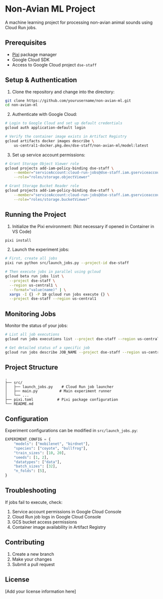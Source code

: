 # Non-Avian ML Project

A machine learning project for processing non-avian animal sounds using Cloud Run jobs.

## Prerequisites

- [Pixi](https://prefix.dev/) package manager
- Google Cloud SDK
- Access to Google Cloud project `dse-staff`

## Setup & Authentication

1. Clone the repository and change into the directory:
```bash
git clone https://github.com/yourusername/non-avian-ml.git
cd non-avian-ml
```

2. Authenticate with Google Cloud:
```bash
# Login to Google Cloud and set up default credentials
gcloud auth application-default login

# Verify the container image exists in Artifact Registry
gcloud artifacts docker images describe \
    us-central1-docker.pkg.dev/dse-staff/non-avian-ml/model:latest
```

3. Set up service account permissions:
```bash
# Grant Storage Object Viewer role
gcloud projects add-iam-policy-binding dse-staff \
    --member="serviceAccount:cloud-run-jobs@dse-staff.iam.gserviceaccount.com" \
    --role="roles/storage.objectViewer"

# Grant Storage Bucket Reader role
gcloud projects add-iam-policy-binding dse-staff \
    --member="serviceAccount:cloud-run-jobs@dse-staff.iam.gserviceaccount.com" \
    --role="roles/storage.bucketViewer"
```

## Running the Project

1. Initialize the Pixi environment:
(Not necessary if opened in Container in VS Code)
```bash
pixi install
```

2. Launch the experiment jobs:
```bash
# First, create all jobs
pixi run python src/launch_jobs.py --project-id dse-staff

# Then execute jobs in parallel using gcloud
gcloud beta run jobs list \
  --project dse-staff \
  --region us-central1 \
  --format="value(name)" | \
  xargs -I {} -P 10 gcloud run jobs execute {} \
  --project dse-staff --region us-central1
```

## Monitoring Jobs

Monitor the status of your jobs:
```bash
# List all job executions
gcloud run jobs executions list --project dse-staff --region us-central1

# Get detailed status of a specific job
gcloud run jobs describe JOB_NAME --project dse-staff --region us-central1
```

## Project Structure

```
.
├── src/
│   ├── launch_jobs.py    # Cloud Run job launcher
│   ├── main.py          # Main experiment runner
│   └── ...
├── pixi.toml           # Pixi package configuration
└── README.md
```

## Configuration

Experiment configurations can be modified in `src/launch_jobs.py`:

```python
EXPERIMENT_CONFIG = {
    "models": ["mobilenet", "birdnet"],
    "species": ["coyote", "bullfrog"],
    "train_sizes": [10, 20],
    "seeds": [1, 2],
    "datatypes": ["data"],
    "batch_sizes": [32],
    "n_folds": [5],
}
```

## Troubleshooting

If jobs fail to execute, check:
1. Service account permissions in Google Cloud Console
2. Cloud Run job logs in Google Cloud Console
3. GCS bucket access permissions
4. Container image availability in Artifact Registry

## Contributing

1. Create a new branch
2. Make your changes
3. Submit a pull request

## License

[Add your license information here]